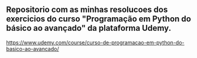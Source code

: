 ## Repositorio com as minhas resolucoes dos exercicios do curso "Programação em Python do básico ao avançado" da plataforma Udemy.
https://www.udemy.com/course/curso-de-programacao-em-python-do-basico-ao-avancado/
